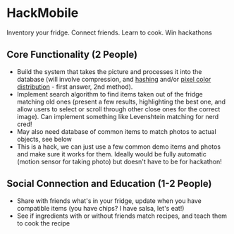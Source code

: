 HackMobile
==========

Inventory your fridge. Connect friends. Learn to cook. Win hackathons


Core Functionality (2 People)
-----------------------------

- Build the system that takes the picture and processes it into the database (will involve compression, and [hashing](http://stackoverflow.com/questions/25977/how-can-i-measure-the-similarity-between-two-images) and/or [pixel color distribution](http://stackoverflow.com/questions/843972/image-comparison-fast-algorithm) - first answer, 2nd method). 
- Implement search algorithm to find items taken out of the fridge matching old ones (present a few results, highlighting the best one, and allow users to select or scroll through other close ones for the correct image). Can implement something like Levenshtein matching for nerd cred!
- May also need database of common items to match photos to actual objects, see below
- This is a hack, we can just use a few common demo items and photos and make sure it works for them. Ideally would be fully automatic (motion sensor for taking photo) but doesn't have to be for hackathon!

Social Connection and Education (1-2 People)
----------------------------

- Share with friends what's in your fridge, update when you have compatible items (you have chips? I have salsa, let's eat!)
- See if ingredients with or without friends match recipes, and teach them to cook the recipe
